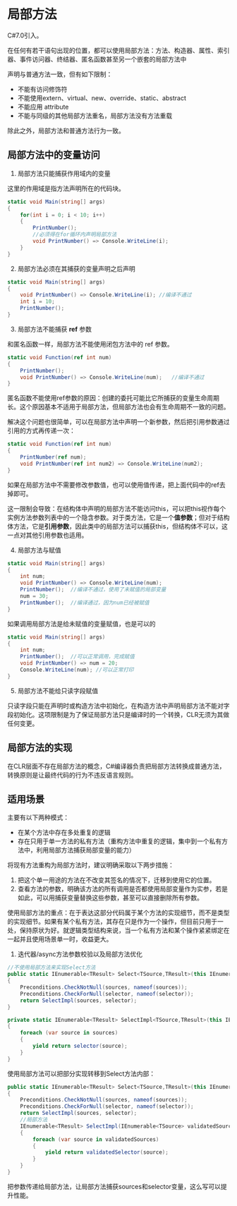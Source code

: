 # 局部方法

C#7.0引入。

在任何有若干语句出现的位置，都可以使用局部方法：方法、构造器、属性、索引器、事件访问器、终结器、匿名函数甚至另一个嵌套的局部方法中

声明与普通方法一致，但有如下限制：

* 不能有访问修饰符
* 不能使用extern、virtual、new、override、static、abstract
* 不能应用 attribute
* 不能与同级的其他局部方法重名，局部方法没有方法重载

除此之外，局部方法和普通方法行为一致。



## 局部方法中的变量访问

1. 局部方法只能捕获作用域内的变量

这里的作用域是指方法声明所在的代码块。

```C#
static void Main(string[] args)
{
	for(int i = 0; i < 10; i++)
	{
		PrintNumber();
		//必须得在for循环内声明局部方法
		void PrintNumber() => Console.WriteLine(i);
	}   
}
```



2. 局部方法必须在其捕获的变量声明之后声明

```C#
static void Main(string[] args)
{
	void PrintNumber() => Console.WriteLine(i);	//编译不通过
	int i = 10;
	PrintNumber();
}
```



3. 局部方法不能捕获 **ref** 参数

和匿名函数一样，局部方法不能使用闭包方法中的 ref 参数。

```C#
static void Function(ref int num)
{
	PrintNumber();
	void PrintNumber() => Console.WriteLine(num);   //编译不通过
}
```

匿名函数不能使用ref参数的原因：创建的委托可能比它所捕获的变量生命周期长。这个原因基本不适用于局部方法，但局部方法也会有生命周期不一致的问题。

解决这个问题也很简单，可以在局部方法中声明一个新参数，然后把引用参数通过引用的方式再传递一次：

```C#
static void Function(ref int num)
{
	PrintNumber(ref num);
	void PrintNumber(ref int num2) => Console.WriteLine(num2);
}
```

如果在局部方法中不需要修改参数值，也可以使用值传递，把上面代码中的ref去掉即可。

这一限制会导致：在结构体中声明的局部方法不能访问this，可以把this视作每个实例方法参数列表中的一个隐含参数。对于类方法，它是一个**值参数**；但对于结构体方法，它是**引用参数**，因此类中的局部方法可以捕获this，但结构体不可以，这一点对其他引用参数也适用。





4. 局部方法与赋值



```C#
static void Main(string[] args)
{
	int num;
	void PrintNumber() => Console.WriteLine(num);
	PrintNumber();	//编译不通过，使用了未赋值的局部变量
	num = 30;
	PrintNumber();	//编译通过，因为num已经被赋值
}
```

如果调用局部方法是给未赋值的变量赋值，也是可以的

```C#
static void Main(string[] args)
{
	int num;
	PrintNumber();	//可以正常调用，完成赋值
	void PrintNumber() => num = 20;
	Console.WriteLine(num);	//可以正常打印
}
```



5. 局部方法不能给只读字段赋值

只读字段只能在声明时或构造方法中初始化，在构造方法中声明局部方法不能对字段初始化。这项限制是为了保证局部方法只是编译时的一个转换，CLR无须为其做任何变更。





## 局部方法的实现

在CLR层面不存在局部方法的概念，C#编译器负责把局部方法转换成普通方法，转换原则是让最终代码的行为不违反语言规则。





## 适用场景

主要有以下两种模式：

* 在某个方法中存在多处重复的逻辑
* 存在只用于单一方法的私有方法（重构方法中重复的逻辑，集中到一个私有方法中，利用局部方法捕获局部变量的能力）



将现有方法重构为局部方法时，建议明确采取以下两步措施：

1. 把这个单一用途的方法在不改变其签名的情况下，迁移到使用它的位置。
2. 查看方法的参数，明确该方法的所有调用是否都使用局部变量作为实参，若是如此，可以用捕获变量替换这些参数，甚至可以直接删除所有参数。

使用局部方法的重点：在于表达这部分代码属于某个方法的实现细节，而不是类型的实现细节。如果有某个私有方法，其存在只是作为一个操作，但目前只用于一处，保持原状为好。就逻辑类型结构来说，当一个私有方法和某个操作紧紧绑定在一起并且使用场景单一时，收益更大。

1. 迭代器/async方法参数校验以及局部方法优化

```C#
//不使用局部方法来实现Select方法
public static IEnumerable<TResult> Select<TSource,TResult>(this IEnumerable<TSource> sources,Func<TSource,TResult> selector)
{
	Preconditions.CheckNotNull(sources, nameof(sources));
	Preconditions.CheckForNull(selector, nameof(selector));
	return SelectImpl(sources, selector);
}

private static IEnumerable<TResult> SelectImpl<TSource,TResult>(this IEnumerable<TSource> sources,Func<TSource,TResult> selector)
{
	foreach (var source in sources)
	{
		yield return selector(source);
	}
}
```

使用局部方法可以把部分实现转移到Select方法内部：

```C#
public static IEnumerable<TResult> Select<TSource,TResult>(this IEnumerable<TSource> sources,Func<TSource,TResult> selector)
{
	Preconditions.CheckNotNull(sources, nameof(sources));
	Preconditions.CheckForNull(selector, nameof(selector));
	return SelectImpl(sources, selector);
	//局部方法
	IEnumerable<TResult> SelectImpl(IEnumerable<TSource> validatedSources, Func<TSource, TResult> validatedSelector)
	{
		foreach (var source in validatedSources)
		{
			yield return validatedSelector(source);
		}
	}
}
```

把参数传递给局部方法，让局部方法捕获sources和selector变量，这么写可以提升性能。





